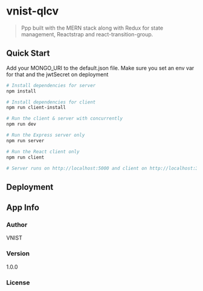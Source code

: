 # vnist-qlcv

> Ppp built with the MERN stack along with Redux for state management, Reactstrap and react-transition-group.

## Quick Start

Add your MONGO_URI to the default.json file. Make sure you set an env var for that and the jwtSecret on deployment

```bash
# Install dependencies for server
npm install

# Install dependencies for client
npm run client-install

# Run the client & server with concurrently
npm run dev

# Run the Express server only
npm run server

# Run the React client only
npm run client

# Server runs on http://localhost:5000 and client on http://localhost:3000
```

## Deployment

## App Info

### Author

VNIST

### Version

1.0.0

### License
